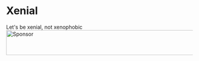 # Xenial
Let's be xenial, not xenophobic
<a target='_blank' rel='nofollow' href='https://app.codesponsor.io/link/4A7uFofr2JneDeJZq3XEg2j3/xh3n1/Xenial'>
  <img alt='Sponsor' width='888' height='68' src='https://app.codesponsor.io/embed/4A7uFofr2JneDeJZq3XEg2j3/xh3n1/Xenial.svg' />
</a>
